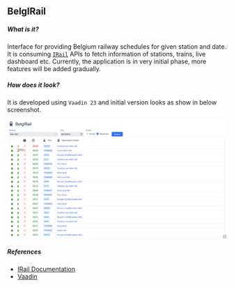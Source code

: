 ## BelgIRail


##### What is it?
Interface for providing Belgium railway schedules for given station and date. It is consuming [`IRail`](https://github.com/iRail) APIs to fetch information of stations, trains, live dashboard etc. Currently, the application is in very initial phase, more features will be added gradually.


##### How does it look?

It is developed using `Vaadin 23` and initial version looks as show in below screenshot.

![](frontend/images/readme/app.png)


##### References

- [IRail Documentation](https://docs.irail.be/)
- [Vaadin](https://vaadin.com/docs/latest/)


